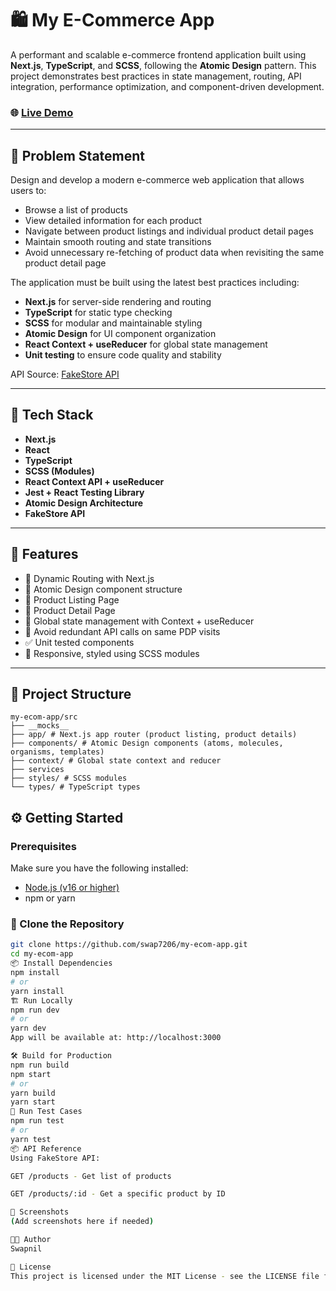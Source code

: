 # 🛍️ My E-Commerce App

A performant and scalable e-commerce frontend application built using **Next.js**, **TypeScript**, and **SCSS**, following the **Atomic Design** pattern. This project demonstrates best practices in state management, routing, API integration, performance optimization, and component-driven development.

### 🌐 [Live Demo](https://storeapp-nextjs.netlify.app/)

---

## 📌 Problem Statement

Design and develop a modern e-commerce web application that allows users to:

- Browse a list of products
- View detailed information for each product
- Navigate between product listings and individual product detail pages
- Maintain smooth routing and state transitions
- Avoid unnecessary re-fetching of product data when revisiting the same product detail page

The application must be built using the latest best practices including:

- **Next.js** for server-side rendering and routing
- **TypeScript** for static type checking
- **SCSS** for modular and maintainable styling
- **Atomic Design** for UI component organization
- **React Context + useReducer** for global state management
- **Unit testing** to ensure code quality and stability

API Source: [FakeStore API](https://fakestoreapi.com/docs#tag/Products/operation/addProduct)

---

## 🔧 Tech Stack

- **Next.js**
- **React**
- **TypeScript**
- **SCSS (Modules)**
- **React Context API + useReducer**
- **Jest + React Testing Library**
- **Atomic Design Architecture**
- **FakeStore API**

---

## 🚀 Features

- 🔄 Dynamic Routing with Next.js
- 🧱 Atomic Design component structure
- 🛒 Product Listing Page
- 📄 Product Detail Page
- 🧠 Global state management with Context + useReducer
- 🚫 Avoid redundant API calls on same PDP visits
- ✅ Unit tested components
- 💅 Responsive, styled using SCSS modules

---

## 📁 Project Structure
```
my-ecom-app/src
├── __mocks__
├── app/ # Next.js app router (product listing, product details)
├── components/ # Atomic Design components (atoms, molecules, organisms, templates)
├── context/ # Global state context and reducer
├── services
├── styles/ # SCSS modules
└── types/ # TypeScript types
```

## ⚙️ Getting Started

### Prerequisites

Make sure you have the following installed:

- [Node.js (v16 or higher)](https://nodejs.org/)
- npm or yarn

### 🔄 Clone the Repository

```bash
git clone https://github.com/swap7206/my-ecom-app.git
cd my-ecom-app
📦 Install Dependencies
npm install
# or
yarn install
🏗️ Run Locally
npm run dev
# or
yarn dev
App will be available at: http://localhost:3000

🛠️ Build for Production
npm run build
npm start
# or
yarn build
yarn start
🧪 Run Test Cases
npm run test
# or
yarn test
📦 API Reference
Using FakeStore API:

GET /products - Get list of products

GET /products/:id - Get a specific product by ID

📸 Screenshots
(Add screenshots here if needed)

🧑‍💻 Author
Swapnil

🪪 License
This project is licensed under the MIT License - see the LICENSE file for details.